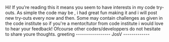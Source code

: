 Hi! If you're reading this it means you seem to have interests in my code try-outs.
As simple the code may be , i had great fun making it and i will post new try-outs every now and then.
Some may contain challenges as given in the code institute so if you're a mentor/tutor from code institute i would love to hear
your feedback! Ofcourse other coders/developpers do not hesitate to share youre thoughts.
greeting
----------------- JosV -------------